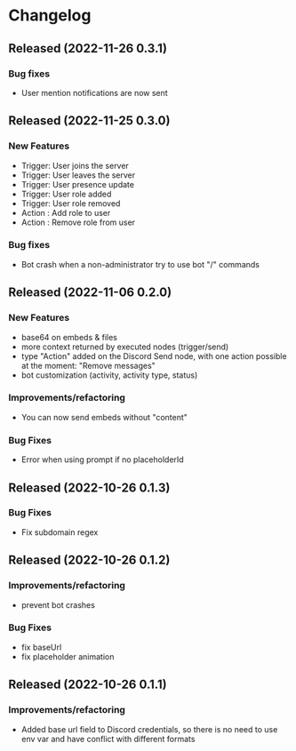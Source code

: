 # Changelog

## Released (2022-11-26 0.3.1)

### Bug fixes

- User mention notifications are now sent

## Released (2022-11-25 0.3.0)

### New Features

- Trigger: User joins the server
- Trigger: User leaves the server
- Trigger: User presence update
- Trigger: User role added
- Trigger: User role removed
- Action : Add role to user
- Action : Remove role from user

### Bug fixes

- Bot crash when a non-administrator try to use bot "/" commands

## Released (2022-11-06 0.2.0)

### New Features

- base64 on embeds & files
- more context returned by executed nodes (trigger/send)
- type "Action" added on the Discord Send node, with one action possible at the moment: "Remove messages"
- bot customization (activity, activity type, status)

### Improvements/refactoring

- You can now send embeds without "content"

### Bug Fixes

- Error when using prompt if no placeholderId

## Released (2022-10-26 0.1.3)

### Bug Fixes

- Fix subdomain regex

## Released (2022-10-26 0.1.2)

### Improvements/refactoring

- prevent bot crashes

### Bug Fixes

- fix baseUrl
- fix placeholder animation

## Released (2022-10-26 0.1.1)

### Improvements/refactoring

- Added base url field to Discord credentials, so there is no need to use env var and have conflict with different formats
